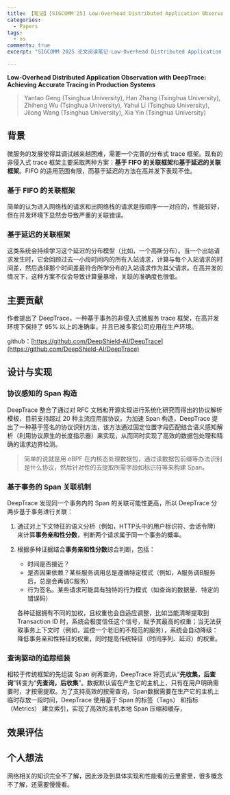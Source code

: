 ```yaml
---
title: 【笔记】[SIGCOMM'25] Low-Overhead Distributed Application Observation with DeepTrace: Achieving Accurate Tracing in Production Systems
categories:
  - Papers
tags:
  - os
comments: true
excerpt: "SIGCOMM 2025 论文阅读笔记-Low-Overhead Distributed Application Observation with DeepTrace: Achieving Accurate Tracing in Production Systems"

---
```


**Low-Overhead Distributed Application Observation with DeepTrace: Achieving Accurate Tracing in Production Systems**
> Yantao Geng (Tsinghua University), Han Zhang (Tsinghua University), Zhiheng Wu (Tsinghua University), Yahui Li (Tsinghua University), Jilong Wang (Tsinghua University), Xia Yin (Tsinghua University)

## 背景

微服务的发展使得其调试越来越困难，需要一个完善的分布式 trace 框架。现有的非侵入式 trace 框架主要采取两种方案：**基于 FIFO 的关联框架**和**基于延迟的关联框架**。FIFO 的适用范围有限，而基于延迟的方法在高并发下表现不佳。

### 基于 FIFO 的关联框架

简单的认为进入网络栈的请求和出网络栈的请求是按顺序一一对应的，性能较好，但在并发环境下显然会导致严重的关联错误。 

### 基于延迟的关联框架

这类系统会持续学习这个延迟的分布模型（比如，一个高斯分布）。当一个出站请求发生时，它会回顾过去一小段时间内的所有入站请求，计算与每个入站请求的时间差，然后选择那个时间差最符合所学分布的入站请求作为其父请求。在高并发的情况下，这种方案不仅会导致计算量暴增，关联的准确度也很低。

## 主要贡献

作者提出了 DeepTrace，一种基于事务的非侵入式微服务 trace 框架，在高并发环境下保持了 95% 以上的准确率，并且已被多家公司应用在生产环境。

github：[https://github.com/DeepShield-AI/DeepTrace](https://github.com/DeepShield-AI/DeepTrace)

## 设计与实现

### 协议感知的 Span 构造

DeepTrace 整合了通过对 RFC 文档和开源实现进行系统化研究而得出的协议解析模板，目前支持超过 20 种主流应用层协议。为加速 Span 构造，DeepTrace 提出了一种基于签名的协议识别方法，该方法通过固定位置字段匹配结合语义感知解析（利用协议原生的长度指示器）来实现，从而同时实现了高效的数据包处理和精确的请求边界检测。

> 简单的说就是用 eBPF 在内核态处理数据包，通过读数据包前缀等办法识别是什么协议，然后针对性的去提取所需字段如标识符等来构建 Span。


### 基于事务的 Span 关联机制

DeepTrace 发现同一个事务内的 Span 的关联可能性更高，所以 DeepTrace 分两步基于事务进行关联：

1. 通过对上下文特征的语义分析（例如，HTTP头中的用户标识符、会话令牌）来计算**事务亲和性分数**，判断两个请求属于同一个事务的概率。
2. 根据多种证据结合**事务亲和性分数**综合判断，包括：
   - 时间是否接近？
   - 是否因果依赖？某些服务调用总是遵循特定模式（例如，A服务调B服务后，总是会再调C服务）
   - 行为签名。某些请求可能具有独特的行为模式（如查询的数据量、特定的错误码）

    各种证据拥有不同的加权，且权重也会自适应调整，比如当能清晰提取到 Transaction ID 时，系统会极度信任这个信号，赋予其最高的权重；当无法获取事务上下文时（例如，监控一个老旧的不规范的服务），系统会自动降级：降低事务亲和性特征的权重，同时提高传统特征（时间序列、延迟）的权重。

### 查询驱动的追踪组装

相较于传统框架的先组装 Span 树再查询，DeepTrace 将范式从“**先收集，后查询**”转变为“**先查询，后收集**”。数据默认留在产生它的主机上，只有在用户明确需要时，才按需提取。为了支持高效的按需查询，Span数据需要在生产它的主机上临时存放一段时间，DeepTrace 使用基于 Span 的标签（Tags） 和指标（Metrics） 建立索引，实现了高效的主机本地 Span 压缩和缓存，

## 效果评估



## 个人想法

网络相关的知识完全不了解，因此涉及到具体实现和性能看的云里雾里，很多概念不了解，还需要慢慢看。
